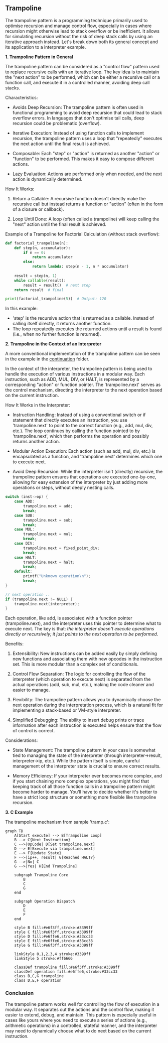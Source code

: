 
## Trampoline

The trampoline pattern is a programming technique primarily used to optimise recursion and manage control flow,
especially in cases where recursion might otherwise lead to stack overflow or be inefficient. It allows for
simulating recursion without the risk of deep stack calls by using an iterative approach instead. Let's break
down both its general concept and its application to a interpreter example.


__1. Trampoline Pattern in General__

The trampoline pattern can be considered as a "control flow" pattern used to replace recursive calls with an
iterative loop. The key idea is to maintain the "next action" to be performed, which can be either a recursive
call or a function call, and execute it in a controlled manner, avoiding deep call stacks.

Characteristics:

- Avoids Deep Recursion: The trampoline pattern is often used in functional programming to avoid deep recursion
  that could lead to stack overflow errors. In languages that don't optimise tail calls, deep recursion could
  be problematic (overflow).

- Iterative Execution: Instead of using function calls to implement recursion, the trampoline pattern uses a
  loop that "repeatedly" executes the next action until the final result is achieved.

- Composable: Each "step" or "action" is returned as another "action" or "function" to be performed. This
  makes it easy to compose different actions.

- Lazy Evaluation: Actions are performed only when needed, and the next action is dynamically determined.


How It Works:

1. Return a Callable: A recursive function doesn't directly make the recursive call but instead returns
   a function or "action" (often in the form of a closure or callback).

2. Loop Until Done: A loop (often called a trampoline) will keep calling the "next" action until the final
   result is achieved.

Example of a Trampoline for Factorial Calculation (without stack overflow):

```python
def factorial_trampoline(n):
    def step(n, accumulator):
        if n == 0:
            return accumulator
        else:
            return lambda: step(n - 1, n * accumulator)
    
    result = step(n, 1)
    while callable(result):
        result = result()  # next step
    return result  # final

print(factorial_trampoline(5))  # Output: 120
```

In this example:
- 'step' is the recursive action that is returned as a callable. Instead of
  calling itself directly, it returns another function.
- The loop repeatedly executes the returned actions until a result is found
  (i.e., when no further function is returned).


__2. Trampoline in the Context of an Interpreter__

A more conventional implementation of the trampoline pattern can be seen in the example in the
[continuation](./../continue/) folder.

In the context of the interpreter, the trampoline pattern is being used to handle the execution of various
instructions in a modular way. Each instruction, such as ADD, MUL, DIV, or HALT, is represented by a
corresponding "action" or function pointer. The 'trampoline.next' serves as the control mechanism, directing
the interpreter to the next operation based on the current instruction.

How It Works in the Interpreter:

- Instruction Handling: Instead of using a conventional switch or if statement that directly executes an
  instruction, you use 'trampoline.next' to point to the correct function (e.g., add, mul, div, etc.).
  The loop continues by calling the function pointed to by 'trampoline.next', which then performs the
  operation and possibly returns another action.

- Modular Action Execution: Each action (such as add, mul, div, etc.) is encapsulated as a function, and
  'trampoline.next' determines which one to execute next.

- Avoid Deep Recursion: While the interpreter isn't (directly) recursive, the trampoline pattern ensures
  that operations are executed one-by-one, allowing for easy extension of the interpreter by just adding
  more operations or steps, without deeply nesting calls.

```c
switch (inst->op) {
    case ADD:
        trampoline.next = add;
        break;
    case SUB:
        trampoline.next = sub;
        break;
    case MUL:
        trampoline.next = mul;
        break;
    case DIV:
        trampoline.next = fixed_point_div;
        break;
    case HALT:
        trampoline.next = halt;
        break;
    default:
        printf("Unknown operation\n");
        break;
}

// next operation ..
if (trampoline.next != NULL) {
    trampoline.next(interpreter);
}
```

Each operation, like add, is associated with a function pointer (trampoline.next), and the interpreter
uses this pointer to determine what to execute next. The key is that: *the interpreter doesn't execute
operations directly or recursively; it just points to the next operation to be performed*.


Benefits:

1. Extensibility: New instructions can be added easily by simply defining new functions and associating
   them with new opcodes in the instruction set. This is more modular than a complex set of conditionals.

2. Control Flow Separation: The logic for controlling the flow of the interpreter (which operation to
   execute next) is separated from the actual operations (add, sub, mul, etc.), making the code cleaner
   and easier to manage.

3. Flexibility: The trampoline pattern allows you to dynamically choose the next operation during the
   interpretation process, which is a natural fit for implementing a stack-based or VM-style interpreter.

4. Simplified Debugging: The ability to insert debug prints or trace information after each instruction
   is executed helps ensure that the flow of control is correct.

Considerations:

- State Management: The trampoline pattern in your case is somewhat tied to managing the state of the
  interpreter (through interpreter->result, interpreter->ip, etc.). While the pattern itself is simple,
  careful management of the interpreter state is crucial to ensure correct results.

- Memory Efficiency: If your interpreter ever becomes more complex, and if you start chaining more complex
  operations, you might find that keeping track of all those function calls in a trampoline pattern might
  become harder to manage. You'll have to decide whether it's better to have a strict loop structure or
  something more flexible like trampoline recursion.


__3. C Example__

The trampoline mechanism from sample 'tramp.c':

```mermaid
graph TD
    A[Start execute] --> B[Trampoline Loop]
    B --> C{Next Instruction}
    C -->|OpCode| D[Set trampoline.next]
    D --> E[Execute via trampoline.next]
    E --> F{Update State}
    F -->|ip++, result| G{Reached HALT?}
    G -->|No| C
    G -->|Yes| H[End Trampoline]

    subgraph Trampoline Core
        B
        C
        G
    end

    subgraph Operation Dispatch
        D
        E
        F
    end

    style B fill:#e6f3ff,stroke:#3399ff
    style C fill:#e6f3ff,stroke:#3399ff
    style D fill:#e6ffe6,stroke:#33cc33
    style E fill:#e6ffe6,stroke:#33cc33
    style G fill:#e6f3ff,stroke:#3399ff
    
    linkStyle 0,1,2,3,4 stroke:#3399ff
    linkStyle 5 stroke:#ff6666

    classDef trampoline fill:#e6f3ff,stroke:#3399ff
    classDef operation fill:#e6ffe6,stroke:#33cc33
    class B,C,G trampoline
    class D,E,F operation
```


### Conclusion

The trampoline pattern works well for controlling the flow of execution in a modular way. It separates
out the actions and the control flow, making it easier to extend, debug, and maintain. This pattern is
especially useful in cases like yours where you need to execute a series of actions (e.g., arithmetic
operations) in a controlled, stateful manner, and the interpreter may need to dynamically choose what
to do next based on the current instruction.

